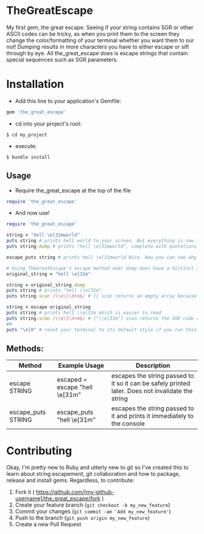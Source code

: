 # TheGreatEscape
My first gem, the great escape. Seeing if your string contains SGR or other ASCII codes can be tricky, as when you print them to the screen they change the color/formatting of your terminal whether you want them to our not! Dumping results in more characters you have to either escape or sift through by eye. All the_great_escape does is escape strings that contain special sequences such as SGR parameters.

# Installation
* Add this line to your application's Gemfile:
```ruby
gem 'the_great_escape'
```
* cd into your project's root:
```
$ cd my_project
```
* execute:
```
$ bundle install
```
## Usage
* Require the_great_escape at the top of the file
```ruby
require 'the_great_escape'
```
* And now use!
```ruby
require 'the_great_escape'

string = "hell \e[31mworld"
puts string # prints hell world to your screen. But everything is now in red! All you wanted to do was test your string contained an SGR code and now your terminal has been possessed!
puts string.dump # prints "hell \e[31mworld", complete with quotations. This can be confusing for newbies who are trying to write Regexes for strings containing SGR codes (such as myself)

escape_puts string # prints hell \e[31mworld Nice. Now you can see why your regex isn't working :P

# Using TheGreatEscape's escape method over dump does have a distinct advantage. It doesn't invalidate your code:
original_string = "hell \e[31m"

string = original_string.dump
puts string # prints "hell \\e[31m"
puts string.scan /\\e\[\d+m$/ # [] scan returns an empty array because string ends in a " not an m thanks to the in-place dump

string = escape original_string
puts string # prints hell \\e[31m which is easier to read
puts string.scan /\\e\[\d+m$/ # ["\\e[31m"] scan returns the SGR code at the end of string because string still ends in an m, despite the in-place escape
##
puts "\e[0" # reset your terminal to its default style if you run this code.
```
## Methods:
| Method        | Example Usage | Description |
| ------------- | ---------------------- | --- |
| escape  STRING |  escaped = escape "hell \e[31m" | escapes the string passed to it so it can be safely printed later. Does not invalidate the string |
| escape_puts STRING | escape_puts "hell \e[31m"  | escapes the string passed to it and prints it immediately to the console |

# Contributing
Okay, I'm pretty new to Ruby and utterly new to git so I've created this to learn about string escapement, git collaboration and how to package, release and install gems. Regardless, to contribute:

1. Fork it ( https://github.com/[my-github-username]/the_great_escape/fork )
1. Create your feature branch (`git checkout -b my_new_feature`)
1. Commit your changes (`git commit -am 'Add my_new_feature'`)
1. Push to the branch (`git push origin my_new_feature`)
1. Create a new Pull Request
